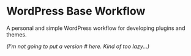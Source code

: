 WordPress Base Workflow
===========================

A personal and simple WordPress workflow for developing plugins and themes.

*(I'm not going to put a version # here. Kind of too lazy...)*
